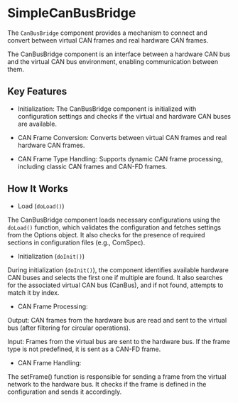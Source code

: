 # SimpleCanBusBridge
The `CanBusBridge` component provides a mechanism to connect and convert between virtual CAN frames and real hardware CAN frames. 

The CanBusBridge component is an interface between a hardware CAN bus and the virtual CAN bus environment, enabling communication between them.

## Key Features
- Initialization: The CanBusBridge component is initialized with configuration settings and checks if the virtual and hardware CAN buses are available.

- CAN Frame Conversion: Converts between virtual CAN frames and real hardware CAN frames.

- CAN Frame Type Handling: Supports dynamic CAN frame processing, including classic CAN frames and CAN-FD frames.

## How It Works
- Load (`doLoad()`)

The CanBusBridge component loads necessary configurations using the `doLoad()` function, which validates the configuration and fetches settings from the Options object. It also checks for the presence of required sections in configuration files (e.g., ComSpec).


- Initialization (`doInit()`)

During initialization (`doInit()`), the component identifies available hardware CAN buses and selects the first one if multiple are found.
It also searches for the associated virtual CAN bus (CanBus), and if not found, attempts to match it by index.

- CAN Frame Processing:

Output: CAN frames from the hardware bus are read and sent to the virtual bus (after filtering for circular operations).

Input: Frames from the virtual bus are sent to the hardware bus. If the frame type is not predefined, it is sent as a CAN-FD frame.

- CAN Frame Handling:

The setFrame() function is responsible for sending a frame from the virtual network to the hardware bus. It checks if the frame is defined in the configuration and sends it accordingly.